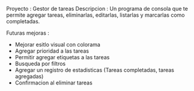 Proyecto : Gestor de tareas
Descripcion : Un programa de consola que te permite agregar tareas, eliminarlas, editarlas, listarlas y marcarlas como completadas.

Futuras mejoras :
- Mejorar esitlo visual con colorama
- Agregar prioridad a las tareas
- Permitir agregar etiquetas a las tareas
- Busqueda por filtros
- Agregar un registro de estadisticas (Tareas completadas, tareas agregadas)
- Confirmacion al eliminar tareas
